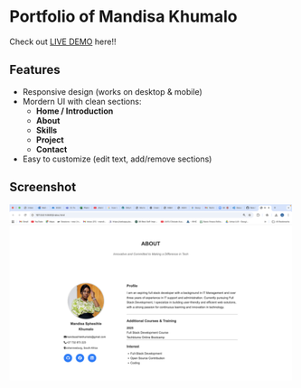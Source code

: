 # Portfolio of Mandisa Khumalo

Check out [LIVE DEMO](https://mandisasihle.github.io/Portfolio/) here!!

## Features
- Responsive design (works on desktop & mobile)
- Mordern UI with clean sections:
  - **Home / Introduction**
  - **About**
  - **Skills**
  - **Project**
  - **Contact**
- Easy to customize (edit text, add/remove sections)


## Screenshot 
<img src="https://github.com/MandisaSihle/Portfolio/blob/main/images/myportfolio.png" alt="Screenshot" width="500" />


